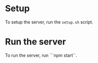 # Setup
To setup the server, run the ```setup.sh``` script. 

# Run the server
To run the server, run ```npm start``.